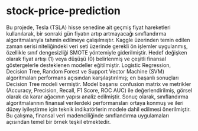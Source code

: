 # stock-price-prediction
Bu projede, Tesla (TSLA) hisse senedine ait geçmiş fiyat hareketleri kullanılarak, bir sonraki gün fiyatın artıp artmayacağı sınıflandırma algoritmalarıyla tahmin edilmeye çalışılmıştır. Kaggle üzerinden temin edilen zaman serisi niteliğindeki veri seti üzerinde gerekli ön işlemler uygulanmış, özellikle sınıf dengesizliği SMOTE yöntemiyle giderilmiştir. Hedef değişken olarak fiyat artışı (1) veya düşüşü (0) belirlenmiş ve çeşitli finansal göstergelerle desteklenen modeller eğitilmiştir. Logistic Regression, Decision Tree, Random Forest ve Support Vector Machine (SVM) algoritmaları performans açısından karşılaştırılmış; en başarılı sonuçları Decision Tree modeli vermiştir. Model başarısı confusion matrix ve metrikler (Accuracy, Precision, Recall, F1 Score, ROC AUC) ile değerlendirilmiş, görsel olarak da karar ağacının yapısı analiz edilmiştir. Sonuç olarak, sınıflandırma algoritmalarının finansal verilerdeki performansları ortaya konmuş ve ileri düzey iyileştirme için teknik indikatörlerin modele dahil edilmesi önerilmiştir. Bu çalışma, finansal veri madenciliğinde sınıflandırma uygulamaları açısından temel bir örnek teşkil etmektedir.
